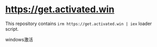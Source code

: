 https://get.activated.win
=================

This repository contains `irm https://get.activated.win | iex` loader script.


windows激活
